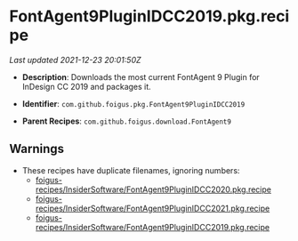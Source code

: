 # FontAgent9PluginIDCC2019.pkg.recipe

_Last updated 2021-12-23 20:01:50Z_

- **Description**: Downloads the most current FontAgent 9 Plugin for InDesign CC 2019 and packages it.

- **Identifier**: `com.github.foigus.pkg.FontAgent9PluginIDCC2019`

- **Parent Recipes**: `com.github.foigus.download.FontAgent9`


## Warnings

- These recipes have duplicate filenames, ignoring numbers:
    - [foigus-recipes/InsiderSoftware/FontAgent9PluginIDCC2020.pkg.recipe](/autopkg-dupe-tracker/foigus-recipes/InsiderSoftware/FontAgent9PluginIDCC2020.pkg.recipe)
    - [foigus-recipes/InsiderSoftware/FontAgent9PluginIDCC2021.pkg.recipe](/autopkg-dupe-tracker/foigus-recipes/InsiderSoftware/FontAgent9PluginIDCC2021.pkg.recipe)
    - [foigus-recipes/InsiderSoftware/FontAgent9PluginIDCC2019.pkg.recipe](/autopkg-dupe-tracker/foigus-recipes/InsiderSoftware/FontAgent9PluginIDCC2019.pkg.recipe)